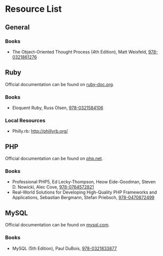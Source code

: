 # Resource List

## General

### Books

- The Object-Oriented Thought Process (4th Edition), Matt Weisfeld, [978-0321861276](http://www.amazon.com/dp/0321861272)

## Ruby

Official documentation can be found on [ruby-doc.org](http://ruby-doc.org/).

### Books

  - Eloquent Ruby, Russ Olsen, [978-0321584106](http://www.amazon.com/dp/0321584104)

### Local Resources 

  - Philly.rb: http://phillyrb.org/

## PHP

Official documentation can be found on [php.net](http://www.php.net/manual/en/).

### Books

- Professional PHP5, Ed Lecky-Thompson, Heow Eide-Goodman, Steven D. Nowicki, Alec Cove, [978-0764572821](http://www.amazon.com/dp/0764572822)
- Real-World Solutions for Developing High-Quality PHP Frameworks and Applications, Sebastian Bergmann, Stefan Priebsch, [978-0470872499](http://www.amazon.com/dp/0470872497)

## MySQL

Official documentation can be found on [mysql.com](http://dev.mysql.com/doc/).

### Books

- MySQL (5th Edition), Paul DuBois, [978-0321833877](http://www.amazon.com/dp/0321833872)
